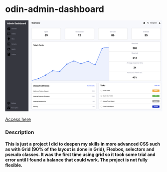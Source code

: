 # odin-admin-dashboard

<img src="dash.png" alt="drawing" width="1000"/>


[Access here](https://benjamin-albarzendji.github.io/odin-admin-dashboard/)

### Description
#### This is just a project I did to deepen my skills in more advanced CSS such as with Grid (90% of the layout is done in Grid), Flexbox, selectors and pseudo classes. It was the first time using grid so it took some trial and error until I found a balance that could work. The project is not fully flexible. 
